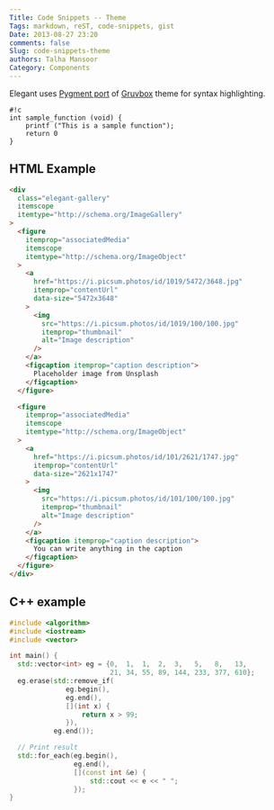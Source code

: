 ```yaml
---
Title: Code Snippets -- Theme
Tags: markdown, reST, code-snippets, gist
Date: 2013-08-27 23:20
comments: false
Slug: code-snippets-theme
authors: Talha Mansoor
Category: Components
---
```


Elegant uses [Pygment port](https://github.com/daveyarwood/gruvbox-pygments)
of [Gruvbox](https://github.com/morhetz/gruvbox) theme for syntax highlighting.

    #!c
    int sample_function (void) {
        printf ("This is a sample function");
        return 0
    }

## HTML Example

```html
<div
  class="elegant-gallery"
  itemscope
  itemtype="http://schema.org/ImageGallery"
>
  <figure
    itemprop="associatedMedia"
    itemscope
    itemtype="http://schema.org/ImageObject"
  >
    <a
      href="https://i.picsum.photos/id/1019/5472/3648.jpg"
      itemprop="contentUrl"
      data-size="5472x3648"
    >
      <img
        src="https://i.picsum.photos/id/1019/100/100.jpg"
        itemprop="thumbnail"
        alt="Image description"
      />
    </a>
    <figcaption itemprop="caption description">
      Placeholder image from Unsplash
    </figcaption>
  </figure>

  <figure
    itemprop="associatedMedia"
    itemscope
    itemtype="http://schema.org/ImageObject"
  >
    <a
      href="https://i.picsum.photos/id/101/2621/1747.jpg"
      itemprop="contentUrl"
      data-size="2621x1747"
    >
      <img
        src="https://i.picsum.photos/id/101/100/100.jpg"
        itemprop="thumbnail"
        alt="Image description"
      />
    </a>
    <figcaption itemprop="caption description">
      You can write anything in the caption
    </figcaption>
  </figure>
</div>
```

## C++ example

```cpp
#include <algorithm>
#include <iostream>
#include <vector>

int main() {
  std::vector<int> eg = {0,  1,  1,  2,  3,   5,   8,   13,
                         21, 34, 55, 89, 144, 233, 377, 610};
  eg.erase(std::remove_if(
              eg.begin(),
              eg.end(),
              [](int x) {
                  return x > 99;
              }),
           eg.end());

  // Print result
  std::for_each(eg.begin(),
                eg.end(),
                [](const int &e) {
                    std::cout << e << " ";
                });
}
```
